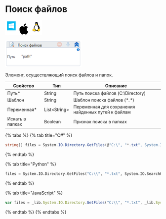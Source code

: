 # Поиск файлов

![](<../../../.gitbook/assets/image (100) (1) (1) (50).png>)

![](<../../../.gitbook/assets/image (199).png>)

Элемент, осуществляющий поиск файлов и папок.

| Свойство        | Тип           | Описание                                           |
| --------------- | ------------- | -------------------------------------------------- |
| Путь\*          | String        | Путь поиска файлов (C:\Directory)                  |
| Шаблон          | String        | Шаблон поиска файлов (\*_.\*_)                     |
| Переменная\*    | List\<String> | Переменная для сохранения найденных путей к файлам |
| Искать в папках | Boolean       | Признак поиска в папках                            |

{% tabs %}
{% tab title="C#" %}
```csharp
string[] files = System.IO.Directory.GetFiles(@"C:\", "*.txt", System.IO.SearchOption.AllDirectories);
```
{% endtab %}

{% tab title="Python" %}
```python
files = System.IO.Directory.GetFiles("C:\\", "*.txt", System.IO.SearchOption.AllDirectories)
```
{% endtab %}

{% tab title="JavaScript" %}
```javascript
var files = _lib.System.IO.Directory.GetFiles("C:\\", "*.txt", _lib.System.IO.SearchOption.AllDirectories);
```
{% endtab %}
{% endtabs %}
